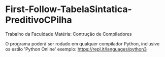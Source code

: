 # First-Follow-TabelaSintatica-PreditivoCPilha
Trabalho da Faculdade 
Matéria: Contrução de Compiladores

O programa poderá ser rodado em qualquer compilador Python, inclusive os estilo 'Python Online'
exemplo: https://repl.it/languages/python3
